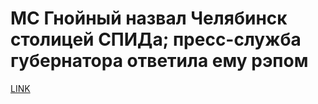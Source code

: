 # МС Гнойный назвал Челябинск столицей СПИДа; пресс-служба губернатора ответила ему рэпом



[LINK](https://varlamov.ru/2668221.html)